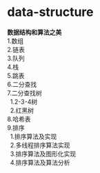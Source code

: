 # data-structure
**数据结构和算法之美**  
1.数组  
2.链表  
3.队列  
4.栈  
5.跳表  
6.二分查找  
7.二分查找树  
&ensp;1.2-3-4树  
&ensp;2.红黑树  
8.哈希表  
9.排序  
&ensp;1.排序算法及实现  
&ensp;2.多线程排序算法实现  
&ensp;3.排序算法及图形化实现  
&ensp;4.排序算法及算法分析  
